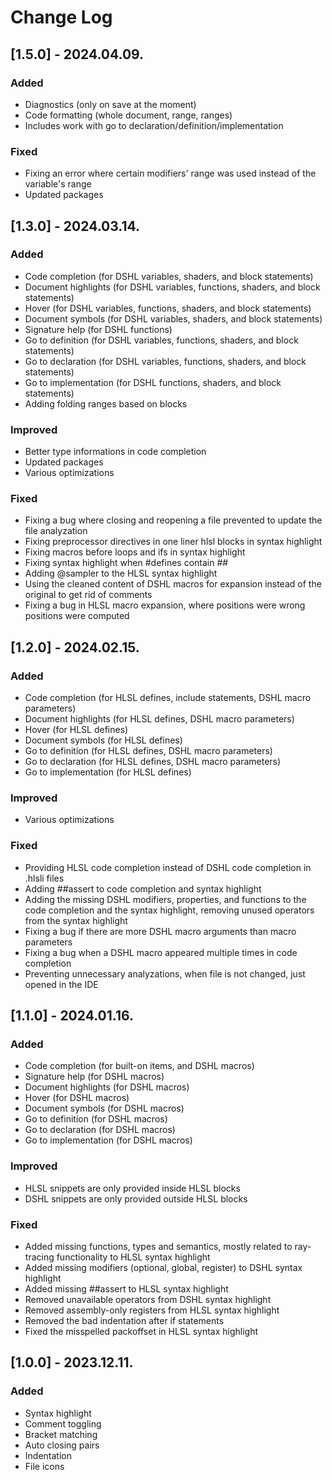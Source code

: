# Change Log

## [1.5.0] - 2024.04.09.

### Added

-   Diagnostics (only on save at the moment)
-   Code formatting (whole document, range, ranges)
-   Includes work with go to declaration/definition/implementation

### Fixed

-   Fixing an error where certain modifiers' range was used instead of the variable's range
-   Updated packages

## [1.3.0] - 2024.03.14.

### Added

-   Code completion (for DSHL variables, shaders, and block statements)
-   Document highlights (for DSHL variables, functions, shaders, and block statements)
-   Hover (for DSHL variables, functions, shaders, and block statements)
-   Document symbols (for DSHL variables, shaders, and block statements)
-   Signature help (for DSHL functions)
-   Go to definition (for DSHL variables, functions, shaders, and block statements)
-   Go to declaration (for DSHL variables, functions, shaders, and block statements)
-   Go to implementation (for DSHL functions, shaders, and block statements)
-   Adding folding ranges based on blocks

### Improved

-   Better type informations in code completion
-   Updated packages
-   Various optimizations

### Fixed

-   Fixing a bug where closing and reopening a file prevented to update the file analyzation
-   Fixing preprocessor directives in one liner hlsl blocks in syntax highlight
-   Fixing macros before loops and ifs in syntax highlight
-   Fixing syntax highlight when #defines contain ##
-   Adding @sampler to the HLSL syntax highlight
-   Using the cleaned content of DSHL macros for expansion instead of the original to get rid of comments
-   Fixing a bug in HLSL macro expansion, where positions were wrong positions were computed

## [1.2.0] - 2024.02.15.

### Added

-   Code completion (for HLSL defines, include statements, DSHL macro parameters)
-   Document highlights (for HLSL defines, DSHL macro parameters)
-   Hover (for HLSL defines)
-   Document symbols (for HLSL defines)
-   Go to definition (for HLSL defines, DSHL macro parameters)
-   Go to declaration (for HLSL defines, DSHL macro parameters)
-   Go to implementation (for HLSL defines)

### Improved

-   Various optimizations

### Fixed

-   Providing HLSL code completion instead of DSHL code completion in .hlsli files
-   Adding ##assert to code completion and syntax highlight
-   Adding the missing DSHL modifiers, properties, and functions to the code completion and the syntax highlight, removing unused operators from the syntax highlight
-   Fixing a bug if there are more DSHL macro arguments than macro parameters
-   Fixing a bug when a DSHL macro appeared multiple times in code completion
-   Preventing unnecessary analyzations, when file is not changed, just opened in the IDE

## [1.1.0] - 2024.01.16.

### Added

- Code completion (for built-on items, and DSHL macros)
- Signature help (for DSHL macros)
- Document highlights (for DSHL macros)
- Hover (for DSHL macros)
- Document symbols (for DSHL macros)
- Go to definition (for DSHL macros)
- Go to declaration (for DSHL macros)
- Go to implementation (for DSHL macros)

### Improved

- HLSL snippets are only provided inside HLSL blocks
- DSHL snippets are only provided outside HLSL blocks

### Fixed

- Added missing functions, types and semantics, mostly related to ray-tracing functionality to HLSL syntax highlight
- Added missing modifiers (optional, global, register) to DSHL syntax highlight
- Added missing ##assert to HLSL syntax highlight
- Removed unavailable operators from DSHL syntax highlight
- Removed assembly-only registers from HLSL syntax highlight
- Removed the bad indentation after if statements
- Fixed the misspelled packoffset in HLSL syntax highlight

## [1.0.0] - 2023.12.11.

### Added

- Syntax highlight
- Comment toggling
- Bracket matching
- Auto closing pairs
- Indentation
- File icons
